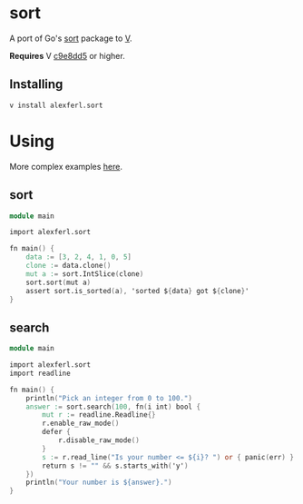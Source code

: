 # sort

A port of Go's [sort](https://pkg.go.dev/sort@go1.20.5) package to [V](https://vlang.io/).

**Requires** V [c9e8dd5](https://github.com/vlang/v/commit/c9e8dd56c2e5192fe030ca8534733887604a0999) or higher.

## Installing
```shell
v install alexferl.sort
```

# Using
More complex examples [here](examples).

## sort
```v
module main

import alexferl.sort

fn main() {
	data := [3, 2, 4, 1, 0, 5]
	clone := data.clone()
	mut a := sort.IntSlice(clone)
	sort.sort(mut a)
	assert sort.is_sorted(a), 'sorted ${data} got ${clone}'
}
```

## search
```v
module main

import alexferl.sort
import readline

fn main() {
	println("Pick an integer from 0 to 100.")
	answer := sort.search(100, fn(i int) bool {
		mut r := readline.Readline{}
		r.enable_raw_mode()
		defer {
			r.disable_raw_mode()
		}
		s := r.read_line("Is your number <= ${i}? ") or { panic(err) }
		return s != "" && s.starts_with('y')
	})
	println("Your number is ${answer}.")
}
```
